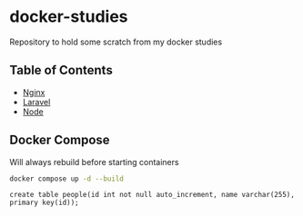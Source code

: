 # docker-studies
Repository to hold some scratch from my docker studies

## Table of Contents
- [Nginx](./nginx-learning/README.md)
- [Laravel](./php-laravel/README.md)
- [Node](./node-express/README.md)

## Docker Compose

Will always rebuild before starting containers
```bash
docker compose up -d --build
```

```mysql
create table people(id int not null auto_increment, name varchar(255), primary key(id));
```

